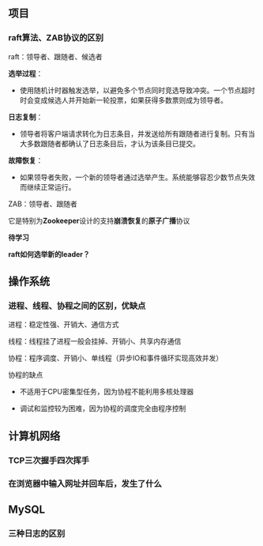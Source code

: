 ## 项目

### raft算法、ZAB协议的区别

raft：领导者、跟随者、候选者

**选举过程**：

- 使用随机计时器触发选举，以避免多个节点同时竞选导致冲突。一个节点超时时会变成候选人并开始新一轮投票，如果获得多数票则成为领导者。

**日志复制**：

- 领导者将客户端请求转化为日志条目，并发送给所有跟随者进行复制。只有当大多数跟随者都确认了日志条目后，才认为该条目已提交。

**故障恢复**：

- 如果领导者失败，一个新的领导者通过选举产生。系统能够容忍少数节点失效而继续正常运行。

ZAB：领导者、跟随者

它是特别为**Zookeeper**设计的支持**崩溃恢复**的**原子广播**协议

**待学习**

**raft如何选举新的leader？**

## 操作系统

### 进程、线程、协程之间的区别，优缺点

进程：稳定性强、开销大、通信方式

线程：线程挂了进程一般会挂掉、开销小、共享内存通信

协程：程序调度、开销小、单线程（异步IO和事件循环实现高效并发）

协程的缺点

- 不适用于CPU密集型任务，因为协程不能利用多核处理器

- 调试和监控较为困难，因为协程的调度完全由程序控制

## 计算机网络

### TCP三次握手四次挥手

### 在浏览器中输入网址并回车后，发生了什么

## MySQL

### 三种日志的区别

